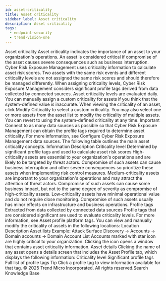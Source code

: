 ```yaml
---
id: asset-criticality
title: Asset criticality
sidebar_label: Asset criticality
description: Asset criticality
tags:
  - endpoint-security
  - trend-vision-one
---
```


 Asset criticality Asset criticality indicates the importance of an asset to your organization's operations. An asset is considered critical if compromise of the asset causes severe consequences such as business interruption. Cyber Risk Exposure Management uses criticality information to calculate asset risk scores. Two assets with the same risk events and different criticality levels are not assigned the same risk scores and should therefore be managed differently. When assigning criticality levels, Cyber Risk Exposure Management considers significant profile tags derived from data collected by connected sources. Asset criticality levels are evaluated daily. You can manually assign a custom criticality for assets if you think that the system-defined value is inaccurate. When viewing the criticality of an asset, click Modify Criticality to select a custom criticality. You may also select one or more assets from the asset list to modify the criticality of multiple assets. You can revert to using the system-defined criticality at any time. Important Connect to as many data sources as possible so that Cyber Risk Exposure Management can obtain the profile tags required to determine asset criticality. For more information, see Configure Cyber Risk Exposure Management data sources. The following table outlines the main asset criticality concepts. Information Description Criticality level Determined by significant profile tags and used to calculate asset risk scores High-criticality assets are essential to your organization's operations and are likely to be targeted by threat actors. Compromise of such assets can cause business interruption and other severe consequences so prioritize these assets when implementing risk control measures. Medium-criticality assets are important to your organization's operations and may attract the attention of threat actors. Compromise of such assets can cause some business impact, but not to the same degree of severity as compromise of high-criticality assets. Low-criticality assets have minimal operational value and do not require close monitoring. Compromise of such assets usually has minor effects on infrastructure and business operations. Profile tags Extracted from data collected by connected data sources Profile tags that are considered significant are used to evaluate criticality levels. For more information, see Asset profile platform tags. You can view and manually modify the criticality of assets in the following locations: Location Description Asset lists Example: Attack Surface Discovery → Accounts → Domain accounts → Domain Account List Accounts marked with star icon are highly critical to your organization. Clicking the icon opens a window that contains asset criticality information. Asset details Clicking the name of any asset opens a details screen that includes the Asset Profile tab, which displays the following information: Criticality level Significant profile tags Full list of profile tags Tip Click a profile tag to view information available for that tag. © 2025 Trend Micro Incorporated. All rights reserved.Search Knowledge Base